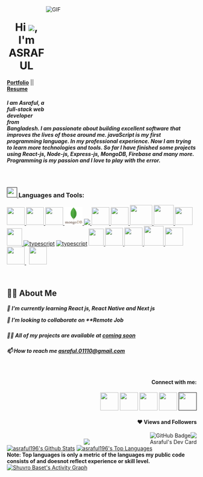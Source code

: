 <img align="right" alt="GIF" src="https://i.giphy.com/media/M9gbBd9nbDrOTu1Mqx/giphy.webp" width="400" height="300" />
<h1 align="center">Hi <img src="https://raw.githubusercontent.com/MartinHeinz/MartinHeinz/master/wave.gif" width="20px">, I'm ASRAFUL</h1>
<strong align="center"> <a href="https://asraful-portfolio.netlify.app/" >Portfolio</a></strong> || <strong align="center"> <a href="https://drive.google.com/file/d/1tNfWErGkZL9C2kUwi7S--kZOztCN_Ofa/view" >Resume</a></strong>
<h5>I am Asraful, a full-stack web developer from Bangladesh. I am passionate about building excellent software that improves the lives of those around me. javaScript is my first programming language. In my professional experience. Now I am trying to learn more technologies and tools. So far I have finished some projects using React-js, Node-js, Express-js, MongoDB, Firebase and many more.
Programming is my passion and I love to play with the error.</h5>
<br/>
<h3><a href="" target="_blank"> <img width="27" height="27"  src="https://i.giphy.com/media/CAIgh8LKFbIciGx5Qe/200.webp"/> </a> Languages and Tools:</h3>
<p align="left"> 
<a href="https://www.w3.org/html/" target="_blank"> <img width="47" height="47"  src="https://i.giphy.com/media/XAxylRMCdpbEWUAvr8/200w.webp"/> </a> 
<a href="https://www.w3schools.com/css/" target="_blank"> <img  width="47" height="47" src="https://media1.giphy.com/media/fsEaZldNC8A1PJ3mwp/giphy.gif?cid=ecf05e47lonlwp3anstdkilndyjfu8ta6zcl38dvdw67t02c&rid=giphy.gif&ct=s"/> </a> 
<a href="https://developer.mozilla.org/en-US/docs/Web/JavaScript" target="_blank"> <img width="47" height="47" src="https://i.giphy.com/media/ln7z2eWriiQAllfVcn/giphy.webp"/> </a>
<a href="https://www.mongodb.com/" target="_blank"> <img src="https://raw.githubusercontent.com/devicons/devicon/master/icons/mongodb/mongodb-original-wordmark.svg" alt="mongodb" width="48" height="48"/> </a> 
<a href="https://expressjs.com/" target="_blank"> <img "width="48" height="49" src="https://nashvillesoftwareschool.com/images/technologies/express.png" target="_blank"> <img width="47" height="47" src="https://i.giphy.com/media/kdFc8fubgS31b8DsVu/giphy.webp"/> </a> 
<a href="https://reactjs.org/" target="_blank"> <img width="47" height="47" src="https://i.giphy.com/media/eNAsjO55tPbgaor7ma/giphy.webp"/> </a>
<a href="https://reactnative.dev/docs/getting-started" target="_blank"> <img width="59" height="53" src="https://onepatch.com/wp-content/uploads/2020/03/REACT_NATIVE.gif"/> </a>
<a href="#" target="_blank"> <img width="53" height="53" src="https://digitalcosmonot.com/static/assets/img/blog/api-yonetimi.gif"/> </a>
<a href="https://firebase.google.com/" target="_blank"> <img width="47" height="47" src="https://media2.giphy.com/media/Ri2TUcKlaOcaDBxFpY/200w.webp?cid=ecf05e477pqeoaxozs3ibfvu76lgbkrjp6ns22x0qzrdpfu7&rid=200w.webp&ct=s"/> </a>
<a href="https://stripe.com/" target="https://stripe.com/"> <img width="40" height="46" src="https://i.pinimg.com/originals/8f/c6/a2/8fc6a20dd42803d99e5f782d03916991.gif"/> </a> 
<a href="https://jwt.io/" target="_blank"> <img  alt="typescript "width="47" height="47" src="https://play-lh.googleusercontent.com/3C-hB-KWoyWzZjUnRsXUPu-bqB3HUHARMLjUe9OmPoHa6dQdtJNW30VrvwQ1m7Pln3A"/></a> 
<a href="https://www.typescriptlang.org/" target="https://www.typescriptlang.org/"> <img  alt="typescript"width="47" height="47" src="https://i.giphy.com/media/QVJjJ7dtzJkWCs7TpP/giphy.webp"/></a>
<a href="https://id.heroku.com/login" target="_blank"> <img width="40" height="45" src="https://encrypted-tbn0.gstatic.com/images?q=tbn:ANd9GcTppCE70mE3hKVnWK7Ru1HKJXuwqgyUeBLBmQ&usqp=CAU"/> </a>
<a href="https://getbootstrap.com" target="https://getbootstrap.com"> <img width="47" height="47" src="https://media2.giphy.com/media/Sr8xDpMwVKOHUWDVRD/200w.webp?cid=ecf05e47l8yuim4n2ucgbqfs5ghaqqzkb280j89rfh9gv4e1&rid=200w.webp&ct=s"/> </a>
<a href="https://react-bootstrap.github.io/" target="https://react-bootstrap.github.io/"> <img  width="48" height="48" src="https://justinmahar.gallerycdn.vsassets.io/extensions/justinmahar/react-bootstrap-snippets/2.0.13/1635010788809/Microsoft.VisualStudio.Services.Icons.Default"/> </a> 
<a href="https://tailwindcss.com/" target="https://tailwindcss.com/"> <img  width="52" height="52" src="https://media3.giphy.com/media/Vi5ogXQO4mzRsATl5r/200w.webp"/> </a>
<a href="https://mui.com/" target="https://mui.com/"> <img  width="48" height="48" src="https://blog.logrocket.com/wp-content/uploads/2020/09/3waystoaddcustomfontstoyourMaterialUIproject.png"/> </a> 
<a style="padding-right:8px;" href="https://www.figma.com/" target="_blank"> <img width="47" height="47" src="https://cdn.dribbble.com/users/2653319/screenshots/6813714/figma_logo_animation.gif"/> </a> 
<a href="https://git-scm.com/" target="_blank"> <img width="47" height="47" src="https://media4.giphy.com/media/kH1DBkPNyZPOk0BxrM/100.webp?cid=ecf05e477pqeoaxozs3ibfvu76lgbkrjp6ns22x0qzrdpfu7&rid=100.webp&ct=s"/> </a> 
</p>         
<br/> 
 <h2> 🙋‍♂️ About Me </h2>
<h5>
 
🌱 I’m currently learning React js, React Native and Next js
 
👯 I’m looking to collaborate on **Remote Job
 
 ##### 👨‍💻 All of my projects are available at [coming soon](https://https://github.com/asraful196)
 
  ##### 📫 How to reach me [asraful.01110@gmail.com](https://mail.google.com/mail/u/0/?fs=1&tf=cm&source=mailto&to=asraful.01110@gmail.com)
</h5>
 <br/>
 <h4  align="right">Connect with me:</h4>
<p align="right">
<a href = "https://mail.google.com/mail/u/0/?fs=1&tf=cm&source=mailto&to=asraful.01110@gmail.com"><img width="48" height="48" src="https://cdn.dribbble.com/users/2118564/screenshots/4240923/gmail-sent-animation.gif"/></a>
<a href = "https://www.linkedin.com/in/asraful196/"><img width="48" height="48"  src="https://c.tenor.com/KWP6B61DE48AAAAd/teameasil-linkedin.gif"/></a>
<a href = "https://web.facebook.com/sunnyashraf12"><img width="48" height="48" src="https://i.giphy.com/media/XEy1qyv7GdLpmqHEPV/200w.webp"/></a>
<a href = "https://www.instagram.com/sunnyashraf12/"><img width="48" height="48"  src="https://i.giphy.com/media/3oEjHFnRdGNWCbCOXK/200w.webp"/></a>
<a href = ""><img width="48" height="48" src="https://i.giphy.com/media/tZ0J66Y9fOzG8/200w.webp"/></a>
</p>
<h4 align="right">❤ Views and Followers </h4>
<a align="right" href="https://github.com/Meghna-DAS/github-profile-views-counter">
    <img align="right"  src="https://komarev.com/ghpvc/?username=asraful196">
</a>
<a align="right" href="https://github.com/asraful196?tab=followers"><img align="right"  src="https://img.shields.io/github/followers/asraful196?label=Followers&style=social" alt="GitHub Badge"></a>
  <br/>
<a align="right"  href="https://app.daily.dev/asraful196"> <img align="right"  src="https://api.daily.dev/devcards/bbea0af2096b45148696eff3eac4a3c0.png?r=1pk"
width="300"   alt="Asraful's Dev Card"/> </a>
</br>    
<a href="https://github.com/asraful196/github-readme-stats"><img alt="asraful196's Github Stats" src="https://github-readme-stats.vercel.app/api?username=asraful196&show_icons=true&count_private=true&theme=react&hide_border=true&bg_color=0D1117" /></a>
<a href="https://github.com/asraful196/github-readme-stats"><img alt="asraful196's Top Languages" src="https://github-readme-stats.vercel.app/api/top-langs/?username=asraful196&langs_count=8&count_private=true&layout=compact&theme=react&hide_border=true&bg_color=0D1117" /></a> 
</br> 
<b>Note: Top languages is only a metric of the languages my public code consists of and doesnot reflect experience or skill level.</b>
 
</br> 
<a href="https://github.com/asraful196/github-readme-activity-graph"><img alt="Shuvro Baset's Activity Graph" src="https://activity-graph.herokuapp.com/graph?username=asraful196&bg_color=0D1117&color=5BCDEC&line=5BCDEC&point=FFFFFF&hide_border=true" /></a>
</br>
<!-- 

## I'm a Wife, Mother, Developer, Creator, and Mentor!!
- ✍ You can find my projects here [portfolio]
- 🔭 I’m currently working on my first book.
- 🌱 I’m currently learning React Native and Azure
- 👯 I’m looking to collaborate on open source
- 💬 Ask me about ... Anything
- 😄 Pronouns: She/Her
- ⚡ Fun fact: I speak 4 languages ( English, Spanish, Romanian, Russian)


 -->
